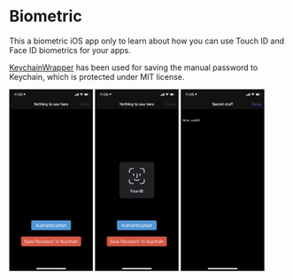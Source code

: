 # Biometric

This a biometric iOS app only to learn about how you can use Touch ID and Face ID biometrics for your apps.

[KeychainWrapper](https://github.com/jrendel/SwiftKeychainWrapper) has been used for saving the manual password to Keychain, which is protected under MIT license.

<img src="Documentation/1.png" align="center" width="30%"></img>
<img src="Documentation/2.png" align="center" width="30%"></img>
<img src="Documentation/3.png" align="center" width="30%"></img>
